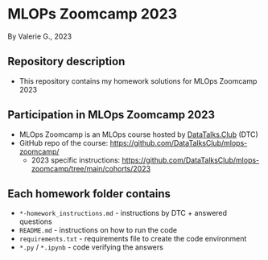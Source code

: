 # MLOPs Zoomcamp 2023
By Valerie G., 2023

## Repository description
- This repository contains my homework solutions for MLOps Zoomcamp 2023

## Participation in MLOps Zoomcamp 2023
- MLOps Zoomcamp is an MLOps course hosted by [DataTalks.Club](https://datatalks.club/) (DTC)
- GitHub repo of the course: https://github.com/DataTalksClub/mlops-zoomcamp/
    - 2023 specific instructions: https://github.com/DataTalksClub/mlops-zoomcamp/tree/main/cohorts/2023

## Each homework folder contains
- ```*-homework_instructions.md``` - instructions by DTC + answered questions
- ```README.md``` - instructions on how to run the code
- ```requirements.txt``` - requirements file to create the code environment
- ```*.py``` / ```*.ipynb``` - code verifying the answers